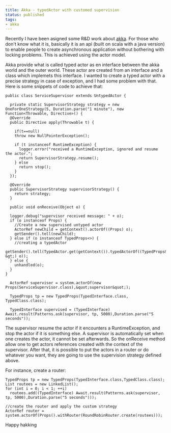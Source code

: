 ```yaml
---
title: Akka - typedActor with customed supervision
status: published
tags:
- akka
---
```


Recently I have been asigned some R&amp;D work about <a href="http://akka.io/">akka</a>. For those who don't know what it is, basically it is an api (built on scala with a java version) to enable people to create asynchronous application without bothering with locking problems. This is achieved using the actor model.

Akka provide what is called typed actor as en interface between the akka world and the outer world. These actor are created from an interface and a class which implemets this interface. I wanted to create a typed actor with a precise strategy in case of exception, and I had some problem with that. Here is some snippets of code to achieve that:

```
public class ServiceSupervisor extends UntypedActor {

  private static SupervisorStrategy strategy = new OneForOneStrategy(5, Duration.parse("1 minute"), new Function<Throwable, Directive>() {
  @Override
  public Directive apply(Throwable t) {

    if(t==null)
    throw new NullPointerException();

    if (t instanceof RuntimeException) {
      logger.error("received a RuntimeException, ignored and resume the actor.";
      return SupervisorStrategy.resume();
    } else
      return stop();
    }
  });

  @Override
  public SupervisorStrategy supervisorStrategy() {
    return strategy;
  }

  public void onReceive(Object o) {

  logger.debug("supervisor received message: " + o);
  if (o instanceof Props) {
    //Create a new supervised untyped actor
    ActorRef newChild = getContext().actorOf((Props) o);
    getSender().tell(newChild);
  } else if (o instanceof TypedProps<>) {
    //creating a typedActor
    getSender().tell(TypedActor.get(getContext()).typedActorOf((TypedProps&lt;?&gt;) o));
  } else {
    unhandled(o);
  }
}
```
```
  ActorRef supervisor = system.actorOf(new Props(ServiceSupervisor.class),&quot;supervisor&quot;);

  TypedProps tp = new TypedProps(TypedInterface.class, TypedClass.class);

  TypedInterface supervised = (TypedInterface) Await.result(Patterns.ask(supervisor, tp, 5000),Duration.parse("5 seconds"));
```

The supervisor resume the actor if it encounters a RuntimeException, and stop the actor if it is something else. A supervisor is automatically set when one creates the actor, it cannot be set afterwards. So the onReceive method allow one to get actors references created with the context of the supervisor.
After that, it is possible to put the actors in a router or do whatever you want, they are going to use the supervision strategy defined above.

For instance, create a router:

```
TypedProps tp = new TypedProps(TypedInterface.class,TypedClass.class);
List routees = new LinkedList();
for (int i = 0; i < 1; ++i)
  routees.add((TypedInterface) Await.result(Patterns.ask(supervisor, tp, 5000),Duration.parse("5 seconds")));

//create the router and apply the custom strategy
ActorRef router = system.actorOf(Props().withRouter(RoundRobinRouter.create(routees)));
```

Happy hakking